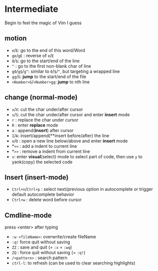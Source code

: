 # Intermediate
Begin to feel the magic of Vim I guess

## motion
* `e`/`E`: go to the end of this word/Word
* `ge`/`gE` : reverse of `e`/`E`
* `0`/`$`: go to the start/end of the line
* `^`  : go to the first non-blank char of line
* `g0`/`g$`/`g^`: similar to `0`/`$`/`^`, but targeting a wrapped line
* `gg`/`G`: **jump** to the start/end of the file
* `<Number>G`/`<Number>gg`: **jump** to nth line

## change (normal-mode)
* `x`/`X`: cut the char under/after cursor
* `s`/`S`: cut the char under/after cursor and enter **insert** mode
* `r`  : replace the char under cursor
* `R` : enter **replace** mode
* `a`  : append(**insert**) after cursor
* `I`/`A`: insert/append(**insert before/after) the line
* `o`/`O` : open a new line below/above and enter **insert** mode
* *`<<`  : add a indent to current line
* *`>>`  : remove a indent from current line
* `v`: enter **visual**(select) mode to select part of code, then use `y` to yank(copy) the selected code

## Insert (insert-mode)
* `Ctrl+n`/`Ctrl+p` : select next/previous option in autocomplete or trigger default autocomplete behavior
* `Ctrl+w`			: delete word before cursor

## Cmdline-mode
press \<enter> after typing
* `:w <fileName>`: overwrite/create fileName
* `:q!` force quit without saving
* `ZZ` : save and quit (= `:x` = `:wq`)
* `ZQ` : force quit without saving (= `:q!`)
* `/<pattern>` : search pattern
* `ctrl-l`: to refresh (can be used to clear searching highlights)
